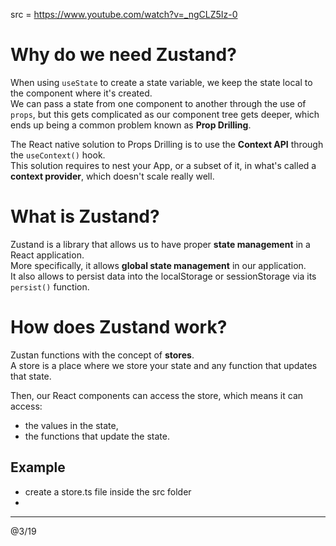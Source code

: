 src = https://www.youtube.com/watch?v=_ngCLZ5Iz-0

# Why do we need Zustand?

When using `useState` to create a state variable, we keep the state local to the component where it's created.  
We can pass a state from one component to another through the use of `props`, but this gets complicated
as our component tree gets deeper, which ends up being a common problem known as **Prop Drilling**.  

The React native solution to Props Drilling is to use the **Context API** through the `useContext()` hook.  
This solution requires to nest your App, or a subset of it, in what's called a **context provider**, which 
doesn't scale really well.  

# What is Zustand?

Zustand is a library that allows us to have proper **state management** in a React application.  
More specifically, it allows **global state management** in our application.  
It also allows to persist data into the localStorage or sessionStorage via its `persist()` function.  

# How does Zustand work?

Zustan functions with the concept of **stores**.  
A store is a place where we store your state and any function that updates that state.  

Then, our React components can access the store, which means it can access: 
- the values in the state,
- the functions that update the state.

## Example

- create a store.ts file inside the src folder
- 


---
@3/19
